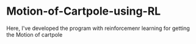 # Motion-of-Cartpole-using-RL
Here, I've developed the program with reinforcemenr learning for getting the Motion of cartpole
